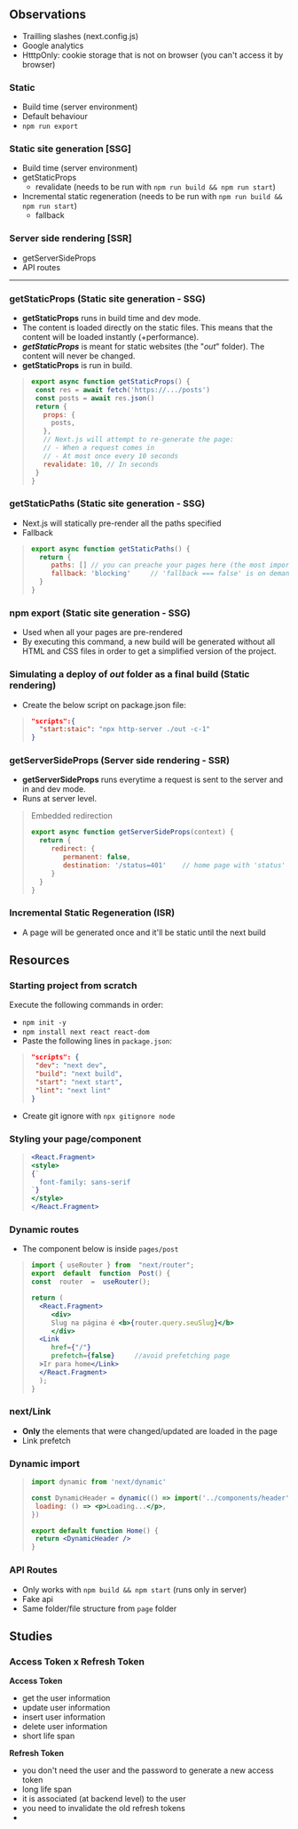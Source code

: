 
## Observations 
- Trailling slashes (next.config.js)
- Google analytics
- HtttpOnly: cookie storage that is not on browser (you can't access it by browser)


### Static
- Build time (server environment)
- Default behaviour
- `npm run export`

### Static site generation [SSG]
- Build time (server environment)
- getStaticProps
	- revalidate (needs to be run with `npm run build && npm run start`)
- Incremental static regeneration (needs to be run with `npm run build && npm run start`)
	- fallback
### Server side rendering [SSR]
- getServerSideProps
- API routes

---

### **getStaticProps**  (Static site generation - SSG)
- **getStaticProps** runs in build time and dev mode.
-  The content is loaded directly on the static files. This means that the content will be loaded instantly (+performance).
-  ***getStaticProps*** is meant for static websites (the "*out*" folder). The content will never be changed.
-  **getStaticProps** is run in build.
>```js
>export async function getStaticProps() {
>  const res = await fetch('https://.../posts')
>  const posts = await res.json()
>  return {
>    props: {
>      posts,
>    },
>    // Next.js will attempt to re-generate the page:
>    // - When a request comes in
>    // - At most once every 10 seconds
>    revalidate: 10, // In seconds
>  }
>}
>```

### **getStaticPaths** (Static site generation - SSG)
- Next.js will statically pre-render all the paths specified
- Fallback
>```js
>export async function getStaticPaths() {
>   return {
>      paths: [] // you can preache your pages here (the most important ones for example.
>      fallback: 'blocking'     // 'fallback === false' is on demand generation
>   }
>}
>```
### npm export (Static site generation - SSG)
- Used when all your pages are pre-rendered
- By executing this command, a new build will be generated without all HTML and CSS files in order to get a simplified version of the project.

### Simulating a deploy of *out* folder as a final build (Static rendering)
- Create the below script on package.json file:
>```JSON
>"scripts":{
>   "start:staic": "npx http-server ./out -c-1"
>}
>```

### **getServerSideProps** (Server side rendering - SSR)
- **getServerSideProps** runs everytime a request is sent to the server and in and dev mode.
- Runs at server level.
>Embedded redirection
>```js
>export async function getServerSideProps(context) {
>   return {
>      redirect: {
>         permanent: false,
>         destination: '/status=401'    // home page with 'status' param in url
>      }
>   }
>}
>```

### Incremental Static Regeneration (ISR)
- A page will be generated once and it'll be static until the next build

## Resources
### Starting project from scratch
Execute the following commands in order: 
- `npm init -y`
- `npm install next react react-dom`
- Paste the following lines in `package.json`:
>```json
>"scripts": {
>  "dev": "next dev",
>  "build": "next build",
>  "start": "next start",
>  "lint": "next lint"
>}
>```
- Create git ignore with `npx gitignore node`

### Styling your page/component
>```jsx
><React.Fragment>
><style>
>{`
>   font-family: sans-serif
>`}
></style>
></React.Fragment>
>```

### Dynamic routes
- The component below is inside `pages/post`
>```jsx
>import { useRouter } from  "next/router";
>export  default  function  Post() {
>const  router  =  useRouter();
>
>return (
>   <React.Fragment>
>      <div>
>      Slug na página é <b>{router.query.seuSlug}</b>
>      </div>
>   <Link  
>      href={"/"} 
>      prefetch={false}     //avoid prefetching page 
>   >Ir para home</Link>
>   </React.Fragment>
>   );
>}
>```

### next/Link
- **Only** the elements that were changed/updated are loaded in the page
- Link prefetch 

### Dynamic import
>```jsx
>import dynamic from 'next/dynamic'
>
>const DynamicHeader = dynamic(() => import('../components/header'), {
>  loading: () => <p>Loading...</p>,
>})
>
>export default function Home() {
>  return <DynamicHeader />
>}
>```

### API Routes
- Only works with `npm build && npm start` (runs only in server)
- Fake api
- Same folder/file structure from `page` folder

## Studies

### Access Token x Refresh Token
**Access Token** 
- get the user information
- update user information
- insert user information
- delete user information
- short life span

**Refresh Token**
- you don't need the user and the password to generate a new access token
- long life span
- it is associated (at backend level) to the user
- you need to invalidate the old refresh tokens
- 
